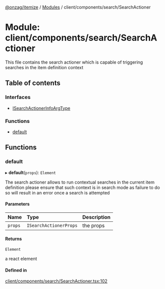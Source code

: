 [@onzag/itemize](../README.md) / [Modules](../modules.md) / client/components/search/SearchActioner

# Module: client/components/search/SearchActioner

This file contains the search actioner which is capable of triggering searches
in the item definition context

## Table of contents

### Interfaces

- [ISearchActionerInfoArgType](../interfaces/client_components_search_SearchActioner.ISearchActionerInfoArgType.md)

### Functions

- [default](client_components_search_SearchActioner.md#default)

## Functions

### default

▸ **default**(`props`): `Element`

The search actioner allows to run contextual searches in the current item definition
please ensure that such context is in search mode as failure to do so will result
in an error once a search is attempted

#### Parameters

| Name | Type | Description |
| :------ | :------ | :------ |
| `props` | `ISearchActionerProps` | the props |

#### Returns

`Element`

a react element

#### Defined in

[client/components/search/SearchActioner.tsx:102](https://github.com/onzag/itemize/blob/73e0c39e/client/components/search/SearchActioner.tsx#L102)
